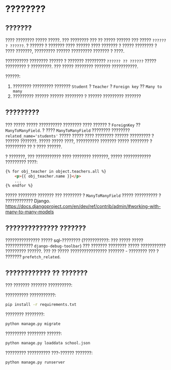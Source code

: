 # ????????

## ???????

???? ???????? ????? ?????.
??? ???????? ??? ?? ????? ?????? ??? ????? `?????? ? ??????`.
? ?????? ? ??????? ???? ?????? ???? ??????? ? ????? ???????? ? ???? ???????, ?????????
?????? ????????? ??????? ? ????.

?????????? ???????? ?????? ? ??????? ????????? `?????? ?? ??????` ????? ????????? ? ?????????.
??? ????? ???????? ??????? ???????????.

??????:
1) ???????? ????????? ??????? `Student` ? `Teacher` ? `Foreign key` ?? `Many to many`
2) ????????? ?????? ?????? ???????? ? ?????? ????????? ???????

## ?????????

??? ????? ????? ?????????? ???????? ???? ?????? ? `ForeignKey` ?? `ManyToManyField`.
? ???? `ManyToManyField` ???????? ???????? `related_name='students'` ????? ????? ???? ???????? ?????? ????????? ? ?????? ???????.
????? ????? ????, ?????????? ??????? ????? ???????? ? ????????? ?? ? ???? ??????.

? ???????, ??? ??????????? ???? ???????? ???????, ????? ???????????? ????????? ????:

```html
{% for obj_teacher in object.teachers.all %}
    <p>{{ obj_teacher.name }}</p>
    ...
{% endfor %}
```


????? ???????? ??????? ??? ???????? ? `ManyToManyField` ????? ?????????? ? ???????????? Django.
https://docs.djangoproject.com/en/dev/ref/contrib/admin/#working-with-many-to-many-models

## ?????????????? ???????

??????????????? ????? sql-???????? (???????????: ??? ????? ????? ???????????? `django-debug-toolbar`) ??? ??????? ???????? ????? ??????????? ????????? ??????. ??? ?? ????? ???????????????? ??????? - ???????? ??? ? ??????? `prefetch_related`.


## ???????????? ?? ???????

??? ??????? ??????? ??????????:

?????????? ???????????:

```bash
pip install -r requirements.txt
```


???????? ????????:

```bash
python manage.py migrate
```

????????? ???????? ??????:

```bash
python manage.py loaddata school.json
```


????????? ?????????? ???-?????? ???????:

```bash
python manage.py runserver
```
